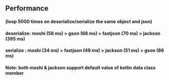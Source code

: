 ## Performance 
#### (loop 5000 times on deserialize/serialize the same object and json)
#### deserialize: moshi (58 ms) > gson (68 ms) > fastjson (70 ms) > jackson (395 ms)
#### serialize  : moshi (34 ms) > fastjson (49 ms) > jackson (51 ms) > gson (86 ms)
#### Note: both moshi & jackson support default value of kotlin data class member
